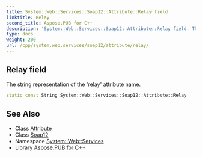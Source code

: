 ```yaml
---
title: System::Web::Services::Soap12::Attribute::Relay field
linktitle: Relay
second_title: Aspose.PUB for C++
description: 'System::Web::Services::Soap12::Attribute::Relay field. The string representation of the ''relay'' attribute name in C++.'
type: docs
weight: 200
url: /cpp/system.web.services/soap12/attribute/relay/
---
```

## Relay field


The string representation of the 'relay' attribute name.

```cpp
static const String System::Web::Services::Soap12::Attribute::Relay
```

## See Also

* Class [Attribute](../)
* Class [Soap12](../../)
* Namespace [System::Web::Services](../../../)
* Library [Aspose.PUB for C++](../../../../)
